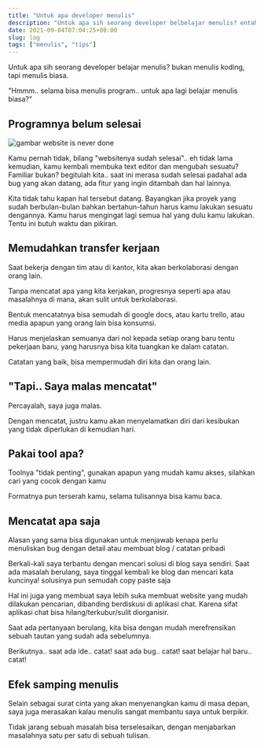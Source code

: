 ```yaml
---
title: "Untuk apa developer menulis"
description: "Untuk apa sih seorang developer belbelajar menulis? entah itu bikin dokumentasi, menuliskan bug dengan detail atau sekedar membuat blog"
date: 2021-09-04T07:04:25+08:00
slug: log
tags: ["menulis", "tips"]
---
```


Untuk apa sih seorang developer belajar menulis? bukan menulis koding, tapi menulis biasa.

"Hmmm.. selama bisa menulis program.. untuk apa lagi belajar menulis biasa?"

## Programnya belum selesai
![gambar website is never done](https://i.ibb.co/m4PbQZD/website-is-done.jpg)

Kamu pernah tidak, bilang "websitenya sudah selesai".. eh tidak lama kemudian, kamu kembali membuka text editor dan mengubah sesuatu? Familiar bukan? begitulah kita.. saat ini merasa sudah selesai padahal ada bug yang akan datang, ada fitur yang ingin ditambah dan hal lainnya.

Kita tidak tahu kapan hal tersebut datang. Bayangkan jika proyek yang sudah berbulan-bulan bahkan bertahun-tahun harus kamu lakukan sesuatu dengannya. Kamu harus mengingat lagi semua hal yang dulu kamu lakukan. Tentu ini butuh waktu dan pikiran.

## Memudahkan transfer kerjaan
Saat bekerja dengan tim atau di kantor, kita akan berkolaborasi dengan orang lain.

Tanpa mencatat apa yang kita kerjakan, progresnya seperti apa atau masalahnya di mana, akan sulit untuk berkolaborasi.

Bentuk mencatatnya bisa semudah di google docs, atau kartu trello, atau media apapun yang orang lain bisa konsumsi.

Harus menjelaskan semuanya dari nol kepada setiap orang baru tentu pekerjaan baru, yang harusnya bisa kita tuangkan ke dalam catatan.

Catatan yang baik, bisa mempermudah diri kita dan orang lain.

## "Tapi.. Saya malas mencatat"
Percayalah, saya juga malas.

Dengan mencatat, justru kamu akan menyelamatkan diri dari kesibukan yang tidak diperlukan di kemudian hari.

## Pakai tool apa?
Toolnya "tidak penting", gunakan apapun yang mudah kamu akses, silahkan cari yang cocok dengan kamu

Formatnya pun terserah kamu, selama tulisannya bisa kamu baca.

## Mencatat apa saja
Alasan yang sama bisa digunakan untuk menjawab kenapa perlu menuliskan bug dengan detail atau membuat blog / catatan pribadi

Berkali-kali saya terbantu dengan mencari solusi di blog saya sendiri. Saat ada masalah berulang, saya tinggal kembali ke blog dan mencari kata kuncinya! solusinya pun semudah copy paste saja

Hal ini juga yang membuat saya lebih suka membuat website yang mudah dilakukan pencarian, dibanding berdiskusi di aplikasi chat. Karena sifat aplikasi chat bisa hilang/terkubur/sulit diorganisir.

Saat ada pertanyaan berulang, kita bisa dengan mudah merefrensikan sebuah tautan yang sudah ada sebelumnya.

Berikutnya..
saat ada ide.. catat!
saat ada bug.. catat!
saat belajar hal baru.. catat!

## Efek samping menulis
Selain sebagai surat cinta yang akan menyenangkan kamu di masa depan, saya juga merasakan kalau menulis sangat membantu saya untuk berpikir.

Tidak jarang sebuah masalah bisa terselesaikan, dengan menjabarkan masalahnya satu per satu di sebuah tulisan.